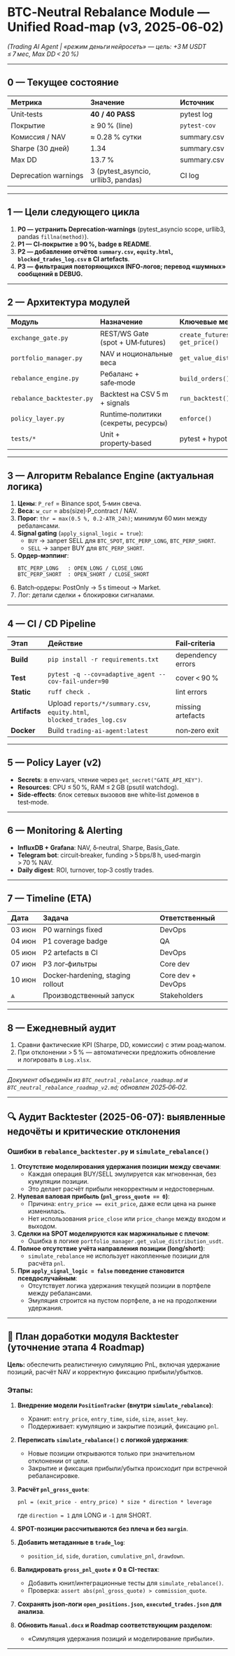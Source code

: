 # BTC‑Neutral Rebalance Module — Unified Road‑map (v3, 2025‑06‑02)

*(Trading AI Agent | «режим деньги нейросеть» — цель: +3 M USDT ≤ 7 мес, Max DD < 20 %)*

---

## 0 — Текущее состояние

| Метрика | Значение | Источник |
| :---- | :---- | :---- |
| Unit‑tests | **40 / 40 PASS** | pytest log |
| Покрытие | ≥ 90 % (line) | `pytest‑cov` |
| Комиссия / NAV | ≈ 0.28 % сутки | summary.csv |
| Sharpe (30 дней) | 1.34 | summary.csv |
| Max DD | 13.7 % | summary.csv |
| Deprecation warnings | 3 (pytest_asyncio, urllib3, pandas) | CI log |

---

## 1 — Цели следующего цикла

1. **P0 — устранить Deprecation‑warnings** (pytest_asyncio scope, urllib3, pandas `fillna(method)`).
2. **P1 — CI‑покрытие ≥ 90 %, badge в README**.
3. **P2 — добавление отчётов `summary.csv`, `equity.html`, `blocked_trades_log.csv` в CI artefacts**.
4. **P3 — фильтрация повторяющихся INFO‑логов; перевод «шумных» сообщений в DEBUG.**

---

## 2 — Архитектура модулей

| Модуль | Назначение | Ключевые методы |
| :---- | :---- | :---- |
| `exchange_gate.py` | REST/WS Gate (spot + UM‑futures) | `create_futures_order(order_type)`, `get_price()` |
| `portfolio_manager.py` | NAV и ноциональные веса | `get_value_distribution_usdt()` |
| `rebalance_engine.py` | Ребаланс + safe‑mode | `build_orders()`, `execute()` |
| `rebalance_backtester.py` | Backtest на CSV 5 m + signals | `run_backtest()` |
| `policy_layer.py` | Runtime‑политики (секреты, ресурсы) | `enforce()` |
| `tests/*` | Unit + property‑based | pytest + hypothesis |

---

## 3 — Алгоритм Rebalance Engine (актуальная логика)

1. **Цены**: `P_ref` = Binance spot, 5‑мин свеча.
2. **Веса**: `w_cur` = abs(size)·P_contract / NAV.
3. **Порог**: `thr = max(0.5 %, 0.2·ATR_24h)`; минимум 60 мин между ребалансами.
4. **Signal gating** (`apply_signal_logic = true`):
   * `BUY` → запрет SELL для `BTC_SPOT`, `BTC_PERP_LONG`, `BTC_PERP_SHORT`.
   * `SELL` → запрет BUY для `BTC_PERP_SHORT`.
5. **Ордер‑мэппинг**:
   ```
   BTC_PERP_LONG   : OPEN_LONG / CLOSE_LONG
   BTC_PERP_SHORT  : OPEN_SHORT / CLOSE_SHORT
   ```
6. Batch‑ордеры: PostOnly → 5 s timeout → Market.
7. Лог: детали сделки + блокировки сигналами.

---

## 4 — CI / CD Pipeline

| Этап | Действие | Fail‑criteria |
| :--- | :--- | :--- |
| **Build** | `pip install -r requirements.txt` | dependency errors |
| **Test** | `pytest -q --cov=adaptive_agent --cov-fail-under=90` | cover < 90 % |
| **Static** | `ruff check .` | lint errors |
| **Artifacts** | Upload `reports/*/summary.csv`, `equity.html`, `blocked_trades_log.csv` | missing artefacts |
| **Docker** | Build `trading-ai-agent:latest` | non‑zero exit |

---

## 5 — Policy Layer (v2)

* **Secrets**: в env‑vars, чтение через `get_secret("GATE_API_KEY")`.
* **Resources**: CPU ≤ 50 %, RAM ≤ 2 GB (psutil watchdog).
* **Side‑effects**: блок сетевых вызовов вне white‑list доменов в test‑mode.

---

## 6 — Monitoring & Alerting

* **InfluxDB + Grafana**: NAV, δ‑neutral, Sharpe, Basis\_Gate.
* **Telegram bot**: circuit‑breaker, funding > 5 bps/8 h, used‑margin > 70 % NAV.
* **Daily digest**: ROI, turnover, top‑3 costly trades.

---

## 7 — Timeline (ETA)

| Дата | Задача | Ответственный |
| :---- | :---- | :---- |
| 03 июн | P0 warnings fixed | DevOps |
| 04 июн | P1 coverage badge | QA |
| 05 июн | P2 artefacts в CI | DevOps |
| 07 июн | P3 лог‑фильтры | Core dev |
| 10 июн | Docker‑hardening, staging rollout | Core dev + DevOps |
| ⩓ | Производственный запуск | Stakeholders |

---

## 8 — Ежедневный аудит

1. Сравни фактические KPI (Sharpe, DD, комиссии) с этим роад‑мапом.
2. При отклонении > 5 % — автоматически предложить обновление и логировать в `Log.xlsx`.

---

*Документ объединён из `BTC_neutral_rebalance_roadmap.md` и `BTC_neutral_rebalance_roadmap_v2.md`; обновлен 2025‑06‑02.*

---

## 🔍 Аудит Backtester (2025-06-07): выявленные недочёты и критические отклонения

### Ошибки в `rebalance_backtester.py` и `simulate_rebalance()`

1. **Отсутствие моделирования удержания позиции между свечами**:
   - Каждая операция BUY/SELL эмулируется как мгновенная, без кумуляции позиции.
   - Это делает расчёт прибыли некорректным и недостоверным.
2. **Нулевая валовая прибыль (`pnl_gross_quote == 0`)**:
   - Причина: `entry_price == exit_price`, даже если цена на рынке изменилась.
   - Нет использования `price_close` или `price_change` между входом и выходом.
3. **Сделки на SPOT моделируются как маржинальные с плечом**:
   - Ошибка в логике `portfolio_manager.get_value_distribution_usdt`.
4. **Полное отсутствие учёта направления позиции (long/short)**:
   - `simulate_rebalance` не использует накопленные позиции для расчёта `pnl`.
5. **При `apply_signal_logic = false` поведение становится псевдослучайным**:
   - Отсутствует логика удержания текущей позиции в портфеле между ребалансами.
   - Эмуляция строится на пустом портфеле, а не на продолжении удержания.

---

## 🧩 План доработки модуля Backtester (уточнение этапа 4 Roadmap)

**Цель:** обеспечить реалистичную симуляцию PnL, включая удержание позиций, расчёт NAV и корректную фиксацию прибыли/убытков.

### Этапы:

1. **Внедрение модели `PositionTracker` (внутри `simulate_rebalance`)**:
   - Хранит: `entry_price`, `entry_time`, `side`, `size`, `asset_key`.
   - Поддерживает: кумуляцию и закрытие позиций, фиксацию `pnl`.

2. **Переписать `simulate_rebalance()` с логикой удержания**:
   - Новые позиции открываются только при значительном отклонении от цели.
   - Закрытие и фиксация прибыли/убытка происходит при встречной ребалансировке.

3. **Расчёт `pnl_gross_quote`**:
   ```
   pnl = (exit_price - entry_price) * size * direction * leverage
   ```
   где `direction = 1` для LONG и `-1` для SHORT.

4. **SPOT-позиции рассчитываются без плеча и без `margin`**.

5. **Добавить метаданные в `trade_log`**:
   - `position_id`, `side`, `duration`, `cumulative_pnl`, `drawdown`.

6. **Валидировать `gross_pnl_quote` ≠ 0 в CI-тестах**:
   - Добавить юнит/интеграционные тесты для `simulate_rebalance()`.
   - Проверка: `assert abs(pnl_gross_quote) > commission_quote`.

7. **Сохранять json-логи `open_positions.json`, `executed_trades.json` для анализа**.

8. **Обновить `Manual.docx` и Roadmap соответствующим разделом:**
   - «Симуляция удержания позиций и моделирование прибыли».

---